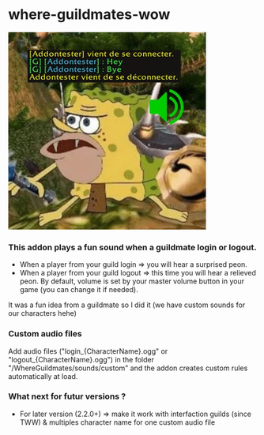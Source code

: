 # where-guildmates-wow

<img src="cover.jpg"/>

### This addon plays a fun sound when a guildmate login or logout.
- When a player from your guild login => you will hear a surprised peon.
- When a player from your guild logout => this time you will hear a relieved peon.
By default, volume is set by your master volume button in your game (you can change it if needed).

It was a fun idea from a guildmate so I did it (we have custom sounds for our characters hehe)

### Custom audio files
Add audio files ("login_{CharacterName}.ogg" or "logout_{CharacterName}.ogg") in the folder "/WhereGuildmates/sounds/custom" and the addon creates custom rules automatically at load.

### What next for futur versions ?
- For later version (2.2.0+) => make it work with interfaction guilds (since TWW) & multiples character name for one custom audio file
